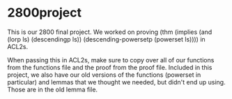 # 2800project

This is our 2800 final project. We worked on proving 
(thm (implies (and (lorp ls)
                   (descendingp ls))
              (descending-powersetp (powerset ls))))
in ACL2s.

When passing this in ACL2s, make sure to copy over all of our functions from the functions file and the proof from the proof file.
Included in this project, we also have our old versions of the functions (powerset in particular) and lemmas that we thought we needed,
but didn't end up using. Those are in the old lemma file.
              
